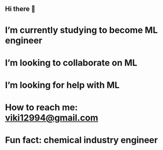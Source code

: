 ## Hi there 👋
# I’m currently studying to become ML engineer
# I’m looking to collaborate on ML
# I’m looking for help with ML
# How to reach me: viki12994@gmail.com
# Fun fact: chemical industry engineer
